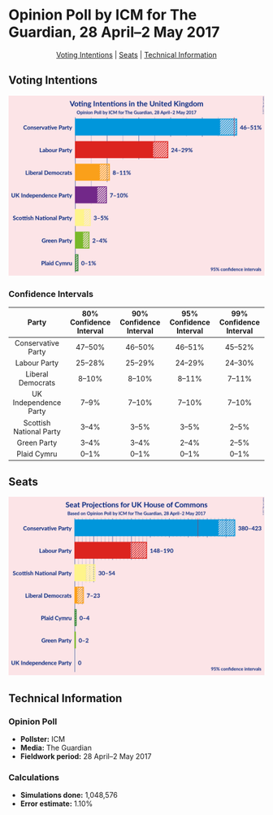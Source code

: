 # Opinion Poll by ICM for The Guardian, 28 April–2 May 2017

<p align="center"><a href="#voting-intentions">Voting Intentions</a> | <a href="#seats">Seats</a> | <a href="#technical-information">Technical Information</a></p>

## Voting Intentions

![Graph with voting intentions not yet produced](2017-05-02-ICM.png "Voting Intentions")

### Confidence Intervals

| Party | 80% Confidence Interval | 90% Confidence Interval | 95% Confidence Interval | 99% Confidence Interval |
|:-----:|:-----------------------:|:-----------------------:|:-----------------------:|:-----------------------:|
| Conservative Party | 47–50% |46–50% |46–51% |45–52% |
| Labour Party | 25–28% |25–29% |24–29% |24–30% |
| Liberal Democrats | 8–10% |8–10% |8–11% |7–11% |
| UK Independence Party | 7–9% |7–10% |7–10% |7–10% |
| Scottish National Party | 3–4% |3–5% |3–5% |2–5% |
| Green Party | 3–4% |3–4% |2–4% |2–5% |
| Plaid Cymru | 0–1% |0–1% |0–1% |0–1% |

## Seats

![Graph with seats not yet produced](2017-05-02-ICM-seats.png "Seats")

## Technical Information

### Opinion Poll

+ **Pollster:** ICM
+ **Media:** The Guardian
+ **Fieldwork period:** 28 April–2 May 2017

### Calculations

+ **Simulations done:** 1,048,576
+ **Error estimate:** 1.10%

